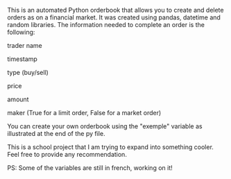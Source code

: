 This is an automated Python orderbook that allows you to create and delete orders as on a financial market.
It was created using pandas, datetime and random libraries.
The information needed to complete an order is the following: 

trader name

timestamp

type (buy/sell)

price

amount

maker (True for a limit order, False for a market order)

You can create your own orderbook using the "exemple" variable as illustrated at the end of the py file.

This is a school project that I am trying to expand into something cooler.
Feel free to provide any recommendation.

PS: Some of the variables are still in french, working on it!

